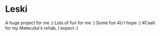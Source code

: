 # Leski
A huge project for me :) Lots of fun for me :) Some fun 4U I hope :) #Cash for my Mateczka's rehab, I expect :)
